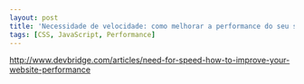 ```yaml
---
layout: post
title: 'Necessidade de velocidade: como melhorar a performance do seu site'
tags: [CSS, JavaScript, Performance]
---
```


<http://www.devbridge.com/articles/need-for-speed-how-to-improve-your-website-performance>
